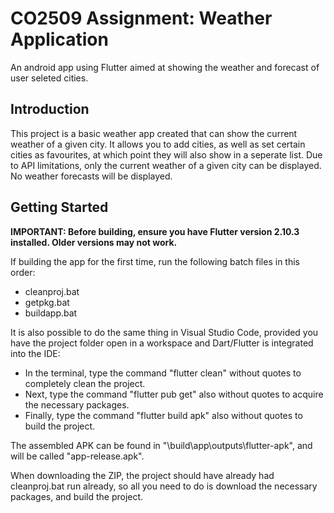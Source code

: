 # CO2509 Assignment: Weather Application

An android app using Flutter aimed at showing the weather and forecast of user seleted cities.

## Introduction

This project is a basic weather app created that can show the current weather of a given city.
It allows you to add cities, as well as set certain cities as favourites, at which point they will also show in a seperate list.
Due to API limitations, only the current weather of a given city can be displayed. No weather forecasts will be displayed.

## Getting Started

**IMPORTANT: Before building, ensure you have Flutter version 2.10.3 installed. Older versions may not work.**

If building the app for the first time, run the following batch files in this order:

- cleanproj.bat
- getpkg.bat
- buildapp.bat


It is also possible to do the same thing in Visual Studio Code, provided you have the project folder open in a workspace and Dart/Flutter is integrated into the IDE:

- In the terminal, type the command "flutter clean" without quotes to completely clean the project.
- Next, type the command "flutter pub get" also without quotes to acquire the necessary packages.
- Finally, type the command "flutter build apk" also without quotes to build the project.

The assembled APK can be found in "\build\app\outputs\flutter-apk", and will be called "app-release.apk".

When downloading the ZIP, the project should have already had cleanproj.bat run already, so all you need to do is download the necessary
packages, and build the project.